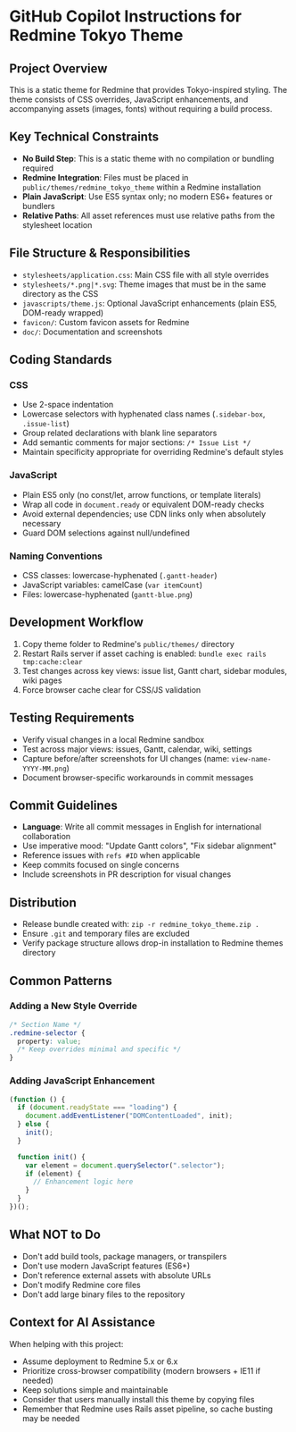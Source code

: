 # GitHub Copilot Instructions for Redmine Tokyo Theme

## Project Overview

This is a static theme for Redmine that provides Tokyo-inspired styling. The theme consists of CSS overrides, JavaScript enhancements, and accompanying assets (images, fonts) without requiring a build process.

## Key Technical Constraints

- **No Build Step**: This is a static theme with no compilation or bundling required
- **Redmine Integration**: Files must be placed in `public/themes/redmine_tokyo_theme` within a Redmine installation
- **Plain JavaScript**: Use ES5 syntax only; no modern ES6+ features or bundlers
- **Relative Paths**: All asset references must use relative paths from the stylesheet location

## File Structure & Responsibilities

- `stylesheets/application.css`: Main CSS file with all style overrides
- `stylesheets/*.png|*.svg`: Theme images that must be in the same directory as the CSS
- `javascripts/theme.js`: Optional JavaScript enhancements (plain ES5, DOM-ready wrapped)
- `favicon/`: Custom favicon assets for Redmine
- `doc/`: Documentation and screenshots

## Coding Standards

### CSS

- Use 2-space indentation
- Lowercase selectors with hyphenated class names (`.sidebar-box`, `.issue-list`)
- Group related declarations with blank line separators
- Add semantic comments for major sections: `/* Issue List */`
- Maintain specificity appropriate for overriding Redmine's default styles

### JavaScript

- Plain ES5 only (no const/let, arrow functions, or template literals)
- Wrap all code in `document.ready` or equivalent DOM-ready checks
- Avoid external dependencies; use CDN links only when absolutely necessary
- Guard DOM selections against null/undefined

### Naming Conventions

- CSS classes: lowercase-hyphenated (`.gantt-header`)
- JavaScript variables: camelCase (`var itemCount`)
- Files: lowercase-hyphenated (`gantt-blue.png`)

## Development Workflow

1. Copy theme folder to Redmine's `public/themes/` directory
2. Restart Rails server if asset caching is enabled: `bundle exec rails tmp:cache:clear`
3. Test changes across key views: issue list, Gantt chart, sidebar modules, wiki pages
4. Force browser cache clear for CSS/JS validation

## Testing Requirements

- Verify visual changes in a local Redmine sandbox
- Test across major views: issues, Gantt, calendar, wiki, settings
- Capture before/after screenshots for UI changes (name: `view-name-YYYY-MM.png`)
- Document browser-specific workarounds in commit messages

## Commit Guidelines

- **Language**: Write all commit messages in English for international collaboration
- Use imperative mood: "Update Gantt colors", "Fix sidebar alignment"
- Reference issues with `refs #ID` when applicable
- Keep commits focused on single concerns
- Include screenshots in PR description for visual changes

## Distribution

- Release bundle created with: `zip -r redmine_tokyo_theme.zip .`
- Ensure `.git` and temporary files are excluded
- Verify package structure allows drop-in installation to Redmine themes directory

## Common Patterns

### Adding a New Style Override

```css
/* Section Name */
.redmine-selector {
  property: value;
  /* Keep overrides minimal and specific */
}
```

### Adding JavaScript Enhancement

```javascript
(function () {
  if (document.readyState === "loading") {
    document.addEventListener("DOMContentLoaded", init);
  } else {
    init();
  }

  function init() {
    var element = document.querySelector(".selector");
    if (element) {
      // Enhancement logic here
    }
  }
})();
```

## What NOT to Do

- Don't add build tools, package managers, or transpilers
- Don't use modern JavaScript features (ES6+)
- Don't reference external assets with absolute URLs
- Don't modify Redmine core files
- Don't add large binary files to the repository

## Context for AI Assistance

When helping with this project:

- Assume deployment to Redmine 5.x or 6.x
- Prioritize cross-browser compatibility (modern browsers + IE11 if needed)
- Keep solutions simple and maintainable
- Consider that users manually install this theme by copying files
- Remember that Redmine uses Rails asset pipeline, so cache busting may be needed
